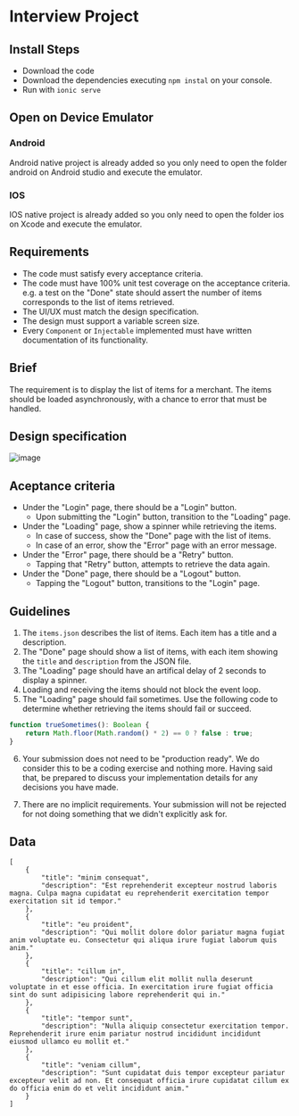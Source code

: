 # Interview Project

## Install Steps

- Download the code
- Download the dependencies executing `npm instal` on your console.
- Run with `ionic serve`

## Open on Device Emulator

### Android
Android native project is already added so you only need to open the folder android on Android studio and execute the emulator.

### IOS
IOS native project is already added so you only need to open the folder ios on Xcode and execute the emulator.

## Requirements

- The code must satisfy every acceptance criteria.
- The code must have 100% unit test coverage on the acceptance criteria. e.g. a test on the "Done" state should assert the number of items corresponds to the list of items retrieved.
- The UI/UX must match the design specification.
- The design must support a variable screen size.
- Every `Component` or `Injectable` implemented must have written documentation of its functionality.

## Brief

The requirement is to display the list of items for a merchant. The items should be loaded asynchronously, with a chance to error that must be handled.

## Design specification
![image](https://user-images.githubusercontent.com/1089379/131301106-65bbaa31-098a-4d17-a07f-88c8dd9bd20f.png)


## Aceptance criteria 
- Under the "Login" page, there should be a "Login" button.
    - Upon submitting the "Login" button, transition to the "Loading" page.
- Under the "Loading" page, show a spinner while retrieving the items.
    - In case of success, show the "Done" page with the list of items.
    - In case of an error, show the "Error" page with an error message.
- Under the "Error" page, there should be a "Retry" button.
    - Tapping that "Retry" button, attempts to retrieve the data again.
- Under the "Done" page, there should be a "Logout" button.
    - Tapping the "Logout" button, transitions to the "Login" page.


## Guidelines

1. The `items.json` describes the list of items. Each item has a title and a description.
2. The "Done" page should show a list of items, with each item showing the `title` and `description` from the JSON file.
3. The "Loading" page should have an artifical delay of 2 seconds to display a spinner.
4. Loading and receiving the items should not block the event loop.
5. The "Loading" page should fail sometimes. Use the following code to determine whether retrieving the items should fail or succeed.

```jsx
function trueSometimes(): Boolean {
    return Math.floor(Math.random() * 2) == 0 ? false : true;
}
```

 6. Your submission does not need to be "production ready". We do consider this to be a coding exercise and nothing more. Having said that, be prepared to discuss your implementation details for any decisions you have made.

 7. There are no implicit requirements. Your submission will not be rejected for not doing something that we didn't explicitly ask for.

## Data 

```
[
    {
        "title": "minim consequat",
        "description": "Est reprehenderit excepteur nostrud laboris magna. Culpa magna cupidatat eu reprehenderit exercitation tempor exercitation sit id tempor."
    },
    {
        "title": "eu proident",
        "description": "Qui mollit dolore dolor pariatur magna fugiat anim voluptate eu. Consectetur qui aliqua irure fugiat laborum quis anim."
    },
    {
        "title": "cillum in",
        "description": "Qui cillum elit mollit nulla deserunt voluptate in et esse officia. In exercitation irure fugiat officia sint do sunt adipisicing labore reprehenderit qui in."
    },
    {
        "title": "tempor sunt",
        "description": "Nulla aliquip consectetur exercitation tempor. Reprehenderit irure enim pariatur nostrud incididunt incididunt eiusmod ullamco eu mollit et."
    },
    {
        "title": "veniam cillum",
        "description": "Sunt cupidatat duis tempor excepteur pariatur excepteur velit ad non. Et consequat officia irure cupidatat cillum ex do officia enim do et velit incididunt anim."
    }
]
```

